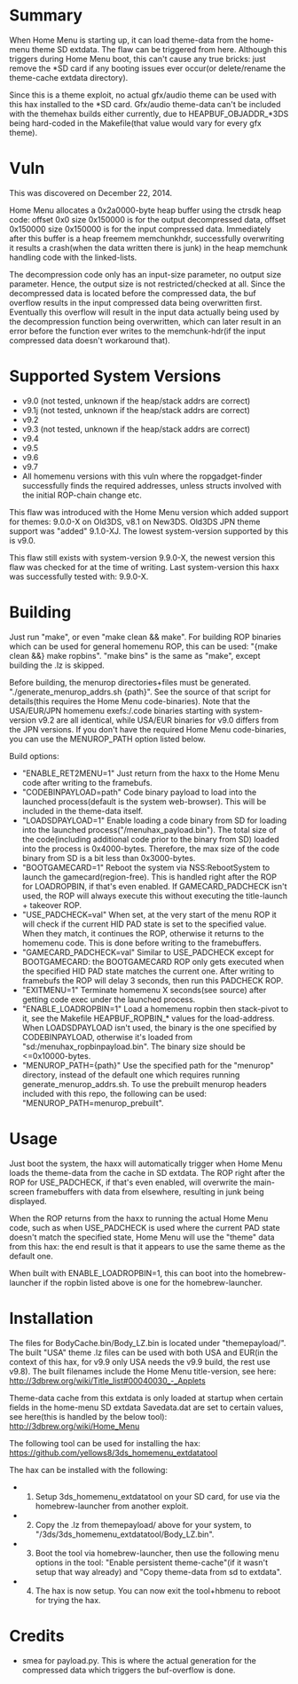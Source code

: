 # Summary
When Home Menu is starting up, it can load theme-data from the home-menu theme SD extdata. The flaw can be triggered from here. Although this triggers during Home Menu boot, this can't cause any true bricks: just remove the *SD card if any booting issues ever occur(or delete/rename the theme-cache extdata directory).

Since this is a theme exploit, no actual gfx/audio theme can be used with this hax installed to the *SD card. Gfx/audio theme-data can't be included with the themehax builds either currently, due to HEAPBUF_OBJADDR_*3DS being hard-coded in the Makefile(that value would vary for every gfx theme).

# Vuln
This was discovered on December 22, 2014.

Home Menu allocates a 0x2a0000-byte heap buffer using the ctrsdk heap code: offset 0x0 size 0x150000 is for the output decompressed data, offset 0x150000 size 0x150000 is for the input compressed data. Immediately after this buffer is a heap freemem memchunkhdr, successfully overwriting it results a crash(when the data written there is junk) in the heap memchunk handling code with the linked-lists.

The decompression code only has an input-size parameter, no output size parameter. Hence, the output size is not restricted/checked at all. Since the decompressed data is located before the compressed data, the buf overflow results in the input compressed data being overwritten first. Eventually this overflow will result in the input data actually being used by the decompression function being overwritten, which can later result in an error before the function ever writes to the memchunk-hdr(if the input compressed data doesn't workaround that).

# Supported System Versions
* v9.0 (not tested, unknown if the heap/stack addrs are correct)
* v9.1j (not tested, unknown if the heap/stack addrs are correct)
* v9.2
* v9.3 (not tested, unknown if the heap/stack addrs are correct)
* v9.4
* v9.5
* v9.6
* v9.7
* All homemenu versions with this vuln where the ropgadget-finder successfully finds the required addresses, unless structs involved with the initial ROP-chain change etc.

This flaw was introduced with the Home Menu version which added support for themes: 9.0.0-X on Old3DS, v8.1 on New3DS. Old3DS JPN theme support was "added" 9.1.0-XJ. The lowest system-version supported by this is v9.0.

This flaw still exists with system-version 9.9.0-X, the newest version this flaw was checked for at the time of writing. Last system-version this haxx was successfully tested with: 9.9.0-X.

# Building
Just run "make", or even "make clean && make". For building ROP binaries which can be used for general homemenu ROP, this can be used: "{make clean &&} make ropbins". "make bins" is the same as "make", except building the .lz is skipped.

Before building, the menurop directories+files must be generated. "./generate_menurop_addrs.sh {path}". See the source of that script for details(this requires the Home Menu code-binaries). Note that the USA/EUR/JPN homemenu exefs:/.code binaries starting with system-version v9.2 are all identical, while USA/EUR binaries for v9.0 differs from the JPN versions. If you don't have the required Home Menu code-binaries, you can use the MENUROP_PATH option listed below.

Build options:
* "ENABLE_RET2MENU=1" Just return from the haxx to the Home Menu code after writing to the framebufs.
* "CODEBINPAYLOAD=path" Code binary payload to load into the launched process(default is the system web-browser). This will be included in the theme-data itself.
* "LOADSDPAYLOAD=1" Enable loading a code binary from SD for loading into the launched process("/menuhax_payload.bin"). The total size of the code(including additional code prior to the binary from SD) loaded into the process is 0x4000-bytes. Therefore, the max size of the code binary from SD is a bit less than 0x3000-bytes.
* "BOOTGAMECARD=1" Reboot the system via NSS:RebootSystem to launch the gamecard(region-free). This is handled right after the ROP for LOADROPBIN, if that's even enabled. If GAMECARD_PADCHECK isn't used, the ROP will always execute this without executing the title-launch + takeover ROP.
* "USE_PADCHECK=val" When set, at the very start of the menu ROP it will check if the current HID PAD state is set to the specified value. When they match, it continues the ROP, otherwise it returns to the homemenu code. This is done before writing to the framebuffers.
* "GAMECARD_PADCHECK=val" Similar to USE_PADCHECK except for BOOTGAMECARD: the BOOTGAMECARD ROP only gets executed when the specified HID PAD state matches the current one. After writing to framebufs the ROP will delay 3 seconds, then run this PADCHECK ROP.
* "EXITMENU=1" Terminate homemenu X seconds(see source) after getting code exec under the launched process.
* "ENABLE_LOADROPBIN=1" Load a homemenu ropbin then stack-pivot to it, see the Makefile HEAPBUF_ROPBIN_* values for the load-address. When LOADSDPAYLOAD isn't used, the binary is the one specified by CODEBINPAYLOAD, otherwise it's loaded from "sd:/menuhax_ropbinpayload.bin". The binary size should be <=0x10000-bytes.
* "MENUROP_PATH={path}" Use the specified path for the "menurop" directory, instead of the default one which requires running generate_menurop_addrs.sh. To use the prebuilt menurop headers included with this repo, the following can be used: "MENUROP_PATH=menurop_prebuilt".

# Usage
Just boot the system, the haxx will automatically trigger when Home Menu loads the theme-data from the cache in SD extdata. The ROP right after the ROP for USE_PADCHECK, if that's even enabled, will overwrite the main-screen framebuffers with data from elsewhere, resulting in junk being displayed.

When the ROP returns from the haxx to running the actual Home Menu code, such as when USE_PADCHECK is used where the current PAD state doesn't match the specified state, Home Menu will use the "theme" data from this hax: the end result is that it appears to use the same theme as the default one.

When built with ENABLE_LOADROPBIN=1, this can boot into the homebrew-launcher if the ropbin listed above is one for the homebrew-launcher.

# Installation
The files for BodyCache.bin/Body_LZ.bin is located under "themepayload/". The built "USA" theme .lz files can be used with both USA and EUR(in the context of this hax, for v9.9 only USA needs the v9.9 build, the rest use v9.8). The built filenames include the Home Menu title-version, see here: http://3dbrew.org/wiki/Title_list#00040030_-_Applets

Theme-data cache from this extdata is only loaded at startup when certain fields in the home-menu SD extdata Savedata.dat are set to certain values, see here(this is handled by the below tool): http://3dbrew.org/wiki/Home_Menu

The following tool can be used for installing the hax: https://github.com/yellows8/3ds_homemenu_extdatatool

The hax can be installed with the following:
* 1) Setup 3ds_homemenu_extdatatool on your SD card, for use via the homebrew-launcher from another exploit.
* 2) Copy the .lz from themepayload/ above for your system, to "/3ds/3ds_homemenu_extdatatool/Body_LZ.bin".
* 3) Boot the tool via homebrew-launcher, then use the following menu options in the tool: "Enable persistent theme-cache"(if it wasn't setup that way already) and "Copy theme-data from sd to extdata".
* 4) The hax is now setup. You can now exit the tool+hbmenu to reboot for trying the hax.

# Credits
* smea for payload.py. This is where the actual generation for the compressed data which triggers the buf-overflow is done.

